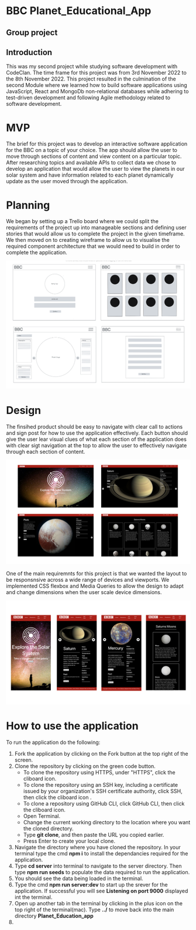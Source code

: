 # BBC Planet_Educational_App

## Group project

## Introduction

This was my second project while studying software development with CodeClan. The time frame for this project was from 3rd November 2022 to the 8th November 2022. This project resulted in the culmination of the second Module where we learned how to build software applications using JavaScript, React and MongoDb non-relational databases while adhering to test-driven development and following Agile methodology related to software development.

# MVP
The brief for this project was to develop an interactive software application for the BBC on a topic of your choice. The app should allow the user to move through sections of content and view content on a particular topic. After researching topics and available APIs to collect data we chose to develop an application that would allow the user to view the planets in our solar system and have information related to each planet dynamically update as the user moved through the application.

# Planning 
We began by setting up a Trello board where we could split the requirements of the project up into manageable sections and defining user stories that would allow us to complete the project in the given timeframe. We then moved on to creating wireframe to allow us to visualise the required component architecture that we would need to build in order to complete the application.

<img src="https://github.com/Illyriat/Planet_Educational_App/blob/main/Planet%20wireframes.png">

# Design
The finsihed product should be easy to navigate with clear call to actions and sign post for how to use the application effectively. Each button should give the user lear visual clues of what each section of the application does with clear sigt navigation at the top to allow the user to effectively navigate through each section of content.

<img src="https://github.com/Illyriat/Planet_Educational_App/blob/main/Planets_screenshots.jpg">

One of the main requiremnts for this project is that we wanted the layout to be responsnsive across a wide range of devices and viewports. We implemented CSS flexbox and Media Queries to allow the design to adapt and change dimensions when the user scale device dimensions.

<img src="https://github.com/Illyriat/Planet_Educational_App/blob/main/mobile_planets..jpg">

# How to use the application
To run the application do the following:
1. Fork the application by clicking on the Fork button at the top right of the screen.
2. Clone the repository by clicking on the green code button.
    * To clone the repository using HTTPS, under "HTTPS", click the cliboard icon.
    * To clone the repository using an SSH key, including a certificate issued by your organization's SSH certificate authority, click SSH, then click the cliboard icon .
    * To clone a repository using GitHub CLI, click GitHub CLI, then click the cliboard icon. 
    * Open Terminal.
    * Change the current working directory to the location where you want the cloned directory.
    * Type **git clone**, and then paste the URL you copied earlier.
    * Press Enter to create your local clone.
 3. Navigate the directory where you have cloned the repository. In your terminal type the cmd **npm i** to install the dependancies required for the application.
 4. Type **cd server** into terminal to navigate to the server directory. Then type **npm run seeds** to populate the data required to run the application.
 5. You should see the data being loaded in the terminal.
 6. Type the cmd **npm run server:dev** to start up the srever for the application. If successful you will see **Listening on port 9000** displayed int the terminal.
 7. Open up another tab in the terminal by clicking in the plus icon on the top right of the terminal(mac). Type **../** to move back into the main directory **Planet_Education_app**
 8. 
